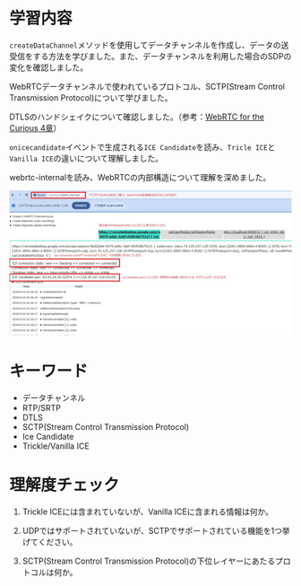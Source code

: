 # 学習内容

`createDataChannel`メソッドを使用してデータチャンネルを作成し、データの送受信をする方法を学びました。また、データチャンネルを利用した場合のSDPの変化を確認しました。

WebRTCデータチャンネルで使われているプロトコル、SCTP(Stream Control Transmission Protocol)について学びました。

DTLSのハンドシェイクについて確認しました。（参考：[WebRTC for the Curious 4章](https://webrtcforthecurious.com/ja/docs/04-securing/)）

`onicecandidate`イベントで生成される`ICE Candidate`を読み、`Tricle ICE`と`Vanilla ICE`の違いについて理解しました。

webrtc-internalを読み、WebRTCの内部構造について理解を深めました。

![webrtc-internal](../../imgs/webrtc_internal.jpg)

# キーワード
- データチャンネル
- RTP/SRTP
- DTLS
- SCTP(Stream Control Transmission Protocol)
- Ice Candidate
- Trickle/Vanilla ICE

# 理解度チェック

1. Trickle ICEには含まれていないが、Vanilla ICEに含まれる情報は何か。

2. UDPではサポートされていないが、SCTPでサポートされている機能を1つ挙げてください。

3. SCTP(Stream Control Transmission Protocol)の下位レイヤーにあたるプロトコルは何か。